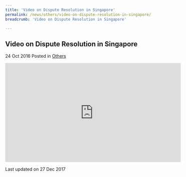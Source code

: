 ```yaml
---
title: 'Video on Dispute Resolution in Singapore'
permalink: /news/others/video-on-dispute-resolution-in-singapore/
breadcrumb: 'Video on Dispute Resolution in Singapore'

---
```



Video on Dispute Resolution in Singapore
---

24 Oct 2016 Posted in [Others](/news/others) 

<div class="bp-youtube">
<iframe width="560" height="315" title="video: dispute resolution in singapore" src="https://www.youtube.com/embed/Us0e7e3Z1zA?rel=0" frameborder="0" allow="accelerometer; autoplay; encrypted-media; gyroscope; picture-in-picture" allowfullscreen></iframe>
</div>

<p class="right-side-updated">Last updated on 27 Dec 2017</p>
